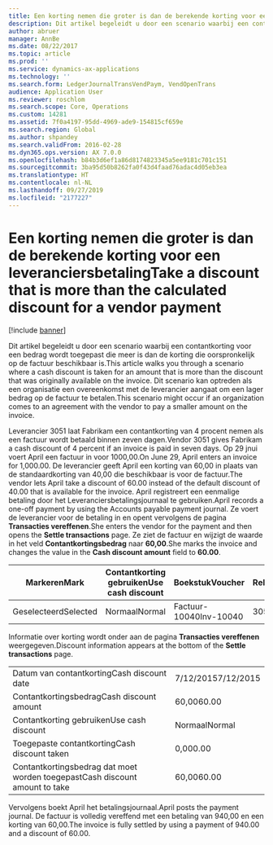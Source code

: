 ```yaml
---
title: Een korting nemen die groter is dan de berekende korting voor een leveranciersbetaling
description: Dit artikel begeleidt u door een scenario waarbij een contantkorting voor een bedrag wordt toegepast die meer is dan de korting die oorspronkelijk op de factuur beschikbaar is. Dit scenario kan optreden als een organisatie een overeenkomst met de leverancier aangaat om een lager bedrag op de factuur te betalen.
author: abruer
manager: AnnBe
ms.date: 08/22/2017
ms.topic: article
ms.prod: ''
ms.service: dynamics-ax-applications
ms.technology: ''
ms.search.form: LedgerJournalTransVendPaym, VendOpenTrans
audience: Application User
ms.reviewer: roschlom
ms.search.scope: Core, Operations
ms.custom: 14281
ms.assetid: 7f0a4197-95dd-4969-ade9-154815cf659e
ms.search.region: Global
ms.author: shpandey
ms.search.validFrom: 2016-02-28
ms.dyn365.ops.version: AX 7.0.0
ms.openlocfilehash: b84b3d6ef1a86d8174823345a5ee9181c701c151
ms.sourcegitcommit: 3ba95d50b8262fa0f43d4faad76adac4d05eb3ea
ms.translationtype: HT
ms.contentlocale: nl-NL
ms.lasthandoff: 09/27/2019
ms.locfileid: "2177227"
---
```

# <a name="take-a-discount-that-is-more-than-the-calculated-discount-for-a-vendor-payment"></a><span data-ttu-id="19ac2-104">Een korting nemen die groter is dan de berekende korting voor een leveranciersbetaling</span><span class="sxs-lookup"><span data-stu-id="19ac2-104">Take a discount that is more than the calculated discount for a vendor payment</span></span>

[!include [banner](../includes/banner.md)]

<span data-ttu-id="19ac2-105">Dit artikel begeleidt u door een scenario waarbij een contantkorting voor een bedrag wordt toegepast die meer is dan de korting die oorspronkelijk op de factuur beschikbaar is.</span><span class="sxs-lookup"><span data-stu-id="19ac2-105">This article walks you through a scenario where a cash discount is taken for an amount that is more than the discount that was originally available on the invoice.</span></span> <span data-ttu-id="19ac2-106">Dit scenario kan optreden als een organisatie een overeenkomst met de leverancier aangaat om een lager bedrag op de factuur te betalen.</span><span class="sxs-lookup"><span data-stu-id="19ac2-106">This scenario might occur if an organization comes to an agreement with the vendor to pay a smaller amount on the invoice.</span></span> 

<span data-ttu-id="19ac2-107">Leverancier 3051 laat Fabrikam een contantkorting van 4 procent nemen als een factuur wordt betaald binnen zeven dagen.</span><span class="sxs-lookup"><span data-stu-id="19ac2-107">Vendor 3051 gives Fabrikam a cash discount of 4 percent if an invoice is paid in seven days.</span></span> <span data-ttu-id="19ac2-108">Op 29 jnui voert April een factuur in voor 1000,00.</span><span class="sxs-lookup"><span data-stu-id="19ac2-108">On June 29, April enters an invoice for 1,000.00.</span></span> <span data-ttu-id="19ac2-109">De leverancier geeft April een korting van 60,00 in plaats van de standaardkorting van 40,00 die beschikbaar is voor de factuur.</span><span class="sxs-lookup"><span data-stu-id="19ac2-109">The vendor lets April take a discount of 60.00 instead of the default discount of 40.00 that is available for the invoice.</span></span> <span data-ttu-id="19ac2-110">April registreert een eenmalige betaling door het Leveranciersbetalingsjournaal te gebruiken.</span><span class="sxs-lookup"><span data-stu-id="19ac2-110">April records a one-off payment by using the Accounts payable payment journal.</span></span> <span data-ttu-id="19ac2-111">Ze voert de leverancier voor de betaling in en opent vervolgens de pagina **Transacties vereffenen**.</span><span class="sxs-lookup"><span data-stu-id="19ac2-111">She enters the vendor for the payment and then opens the **Settle transactions** page.</span></span> <span data-ttu-id="19ac2-112">Ze ziet de factuur en wijzigt de waarde in het veld **Contantkortingsbedrag** naar **60,00**.</span><span class="sxs-lookup"><span data-stu-id="19ac2-112">She marks the invoice and changes the value in the **Cash discount amount** field to **60.00**.</span></span>

| <span data-ttu-id="19ac2-113">Markeren</span><span class="sxs-lookup"><span data-stu-id="19ac2-113">Mark</span></span>     | <span data-ttu-id="19ac2-114">Contantkorting gebruiken</span><span class="sxs-lookup"><span data-stu-id="19ac2-114">Use cash discount</span></span> | <span data-ttu-id="19ac2-115">Boekstuk</span><span class="sxs-lookup"><span data-stu-id="19ac2-115">Voucher</span></span>   | <span data-ttu-id="19ac2-116">Rekening</span><span class="sxs-lookup"><span data-stu-id="19ac2-116">Account</span></span> | <span data-ttu-id="19ac2-117">Datum</span><span class="sxs-lookup"><span data-stu-id="19ac2-117">Date</span></span>      | <span data-ttu-id="19ac2-118">Vervaldatum</span><span class="sxs-lookup"><span data-stu-id="19ac2-118">Due date</span></span>  | <span data-ttu-id="19ac2-119">Factuur</span><span class="sxs-lookup"><span data-stu-id="19ac2-119">Invoice</span></span> | <span data-ttu-id="19ac2-120">Bedrag in transactievaluta</span><span class="sxs-lookup"><span data-stu-id="19ac2-120">Amount in transaction currency</span></span> | <span data-ttu-id="19ac2-121">Valuta</span><span class="sxs-lookup"><span data-stu-id="19ac2-121">Currency</span></span> | <span data-ttu-id="19ac2-122">Bedrag om te vereffenen</span><span class="sxs-lookup"><span data-stu-id="19ac2-122">Amount to settle</span></span> |
|----------|-------------------|-----------|---------|-----------|-----------|---------|--------------------------------|----------|------------------|
| <span data-ttu-id="19ac2-123">Geselecteerd</span><span class="sxs-lookup"><span data-stu-id="19ac2-123">Selected</span></span> | <span data-ttu-id="19ac2-124">Normaal</span><span class="sxs-lookup"><span data-stu-id="19ac2-124">Normal</span></span>            | <span data-ttu-id="19ac2-125">Factuur-10040</span><span class="sxs-lookup"><span data-stu-id="19ac2-125">Inv-10040</span></span> | <span data-ttu-id="19ac2-126">3051</span><span class="sxs-lookup"><span data-stu-id="19ac2-126">3051</span></span>    | <span data-ttu-id="19ac2-127">6/29/2015</span><span class="sxs-lookup"><span data-stu-id="19ac2-127">6/29/2015</span></span> | <span data-ttu-id="19ac2-128">7/29/2015</span><span class="sxs-lookup"><span data-stu-id="19ac2-128">7/29/2015</span></span> | <span data-ttu-id="19ac2-129">10040</span><span class="sxs-lookup"><span data-stu-id="19ac2-129">10040</span></span>   | <span data-ttu-id="19ac2-130">1.000,00</span><span class="sxs-lookup"><span data-stu-id="19ac2-130">1,000.00</span></span>                       | <span data-ttu-id="19ac2-131">USD</span><span class="sxs-lookup"><span data-stu-id="19ac2-131">USD</span></span>      | <span data-ttu-id="19ac2-132">940,00</span><span class="sxs-lookup"><span data-stu-id="19ac2-132">940.00</span></span>           |

<span data-ttu-id="19ac2-133">Informatie over korting wordt onder aan de pagina **Transacties vereffenen** weergegeven.</span><span class="sxs-lookup"><span data-stu-id="19ac2-133">Discount information appears at the bottom of the **Settle transactions** page.</span></span>

|                              |           |
|------------------------------|-----------|
| <span data-ttu-id="19ac2-134">Datum van contantkorting</span><span class="sxs-lookup"><span data-stu-id="19ac2-134">Cash discount date</span></span>           | <span data-ttu-id="19ac2-135">7/12/2015</span><span class="sxs-lookup"><span data-stu-id="19ac2-135">7/12/2015</span></span> |
| <span data-ttu-id="19ac2-136">Contantkortingsbedrag</span><span class="sxs-lookup"><span data-stu-id="19ac2-136">Cash discount amount</span></span>         | <span data-ttu-id="19ac2-137">60,00</span><span class="sxs-lookup"><span data-stu-id="19ac2-137">60.00</span></span>     |
| <span data-ttu-id="19ac2-138">Contantkorting gebruiken</span><span class="sxs-lookup"><span data-stu-id="19ac2-138">Use cash discount</span></span>            | <span data-ttu-id="19ac2-139">Normaal</span><span class="sxs-lookup"><span data-stu-id="19ac2-139">Normal</span></span>    |
| <span data-ttu-id="19ac2-140">Toegepaste contantkorting</span><span class="sxs-lookup"><span data-stu-id="19ac2-140">Cash discount taken</span></span>          | <span data-ttu-id="19ac2-141">0,00</span><span class="sxs-lookup"><span data-stu-id="19ac2-141">0.00</span></span>      |
| <span data-ttu-id="19ac2-142">Contantkortingsbedrag dat moet worden toegepast</span><span class="sxs-lookup"><span data-stu-id="19ac2-142">Cash discount amount to take</span></span> | <span data-ttu-id="19ac2-143">60,00</span><span class="sxs-lookup"><span data-stu-id="19ac2-143">60.00</span></span>     |

<span data-ttu-id="19ac2-144">Vervolgens boekt April het betalingsjournaal.</span><span class="sxs-lookup"><span data-stu-id="19ac2-144">April posts the payment journal.</span></span> <span data-ttu-id="19ac2-145">De factuur is volledig vereffend met een betaling van 940,00 en een korting van 60,00.</span><span class="sxs-lookup"><span data-stu-id="19ac2-145">The invoice is fully settled by using a payment of 940.00 and a discount of 60.00.</span></span>



